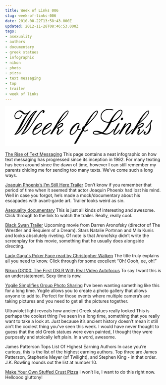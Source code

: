 ```yaml
---
title: Week of Links 006
slug: week-of-links-006
date: 2010-08-22T13:58:43.000Z
updated: 2012-11-28T08:46:53.000Z
tags:
- asexuality
- authors
- documentary
- greek statues
- infographic
- nikon
- photo
- pizza
- text messaging
- top
- trailer
- week of links
---
```


<p><img class="aligncenter size-full wp-image-593" title="Week of Links" src="/images/posts/2010/07/weekOfLinks.png" alt="" width="640" height="130" />
<!--more--></p>

<p><a href="http://mashable.com/2010/08/17/text-messaging-infographic/" target="_blank">The Rise of Text Messaging</a>
This page contains a neat infographic on how text messaging has progressed since its inception in 1992.  For many texting has been around since the dawn of time, however I can still remember my parents chiding me for sending too many texts.  We’ve come such a long ways.</p>

<p><a href="http://videogum.com/212852/joaquin-phoenixs-im-still-here-trailer/movies/trailer/" target="_blank">Joaquin Phoenix’s I’m Still Here Trailer</a>
Don’t know if you remember that period of time when it seemed that actor Joaquin Phoenix had lost his mind.  Well in case you forgot, he’s made a mock/documentary about his escapades with avant-garde art.  Trailer looks weird as sin.</p>

<p><a href="http://www.kickstarter.com/projects/1600445431/help-us-edit-our-asexuality-documentary" target="_blank">Asexuality documentary</a>
This is just all kinds of interesting and awesome.  Click through to the link to watch the trailer.  Really, really cool.</p>

<p><a href="http://www.youtube.com/watch?v=5jaI1XOB-bs" target="_blank">Black Swan Trailer</a>
Upcoming movie from Darren Aronofsky (director of The Wrestler and Requiem of a Dream).  Stars Natalie Portman and Mila Kunis and looks absolutely riveting.  Of note is that Aronofsky didn’t write the screenplay for this movie, something that he usually does alongside directing.</p>

<p><a href="http://kottke.org/10/08/lady-gagas-poker-face-read-by-christopher-walken" target="_blank">Lady Gaga's Poker Face read by Christopher Walken</a>
The title truly explains all you need to know.  Click through for some excellent “Oh!  Oooh, ee, oh!”</p>

<p><a href="http://gizmodo.com/5616241/nikon-d3100-the-first-dslr-with-real-video-autofocus" target="_blank">Nikon D3100: The First DSLR With Real Video Autofocus</a>
To say I want this is an understatement.  Sexy time is now.</p>

<p><a href="http://lifehacker.com/5616003/yogile-simplifies-group-photo-sharing" target="_blank">Yogile Simplifies Group Photo Sharing</a>
I’ve been wanting something like this for a long time.  Yogile allows you to create a photo gallery that allows anyone to add to.  Perfect for those events where multiple camera’s are taking pictures and you need to get all the pictures together.</p>

<p>Ultraviolet light reveals how ancient Greek statues really looked
This is perhaps the coolest thing I’ve seen in a long time, something that you really want to take a look at.  Just because it’s ancient history doesn’t mean it still ain’t the coolest thing you’ve seen this week.  I would have never thought to guess that the old Greek statues were even painted, I thought they were purposely and stoically left plain.  In a word, awesome.</p>

<p>James Patterson Tops List Of Highest Earning Authors
In case you’re curious, this is the list of the highest earning authors.  Top three are James Patterson, Stephenie Meyer (of Twilight), and Stephen King - in that order.  J.K. Rowling rounds out the list at number 10.</p>

<p><a href="http://lifehacker.com/5617505/make-your-own-stuffed-crust-pizza" target="_blank">Make Your Own Stuffed Crust Pizza</a>
I won’t lie, I want to do this right now.  Helloooo gluttony!</p>

